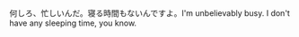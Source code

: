 <tr><td>何しろ、忙しいんだ。寝る時間もないんですよ。<td><tr><tr><td>I'm unbelievably busy. I don't have any sleeping time, you know.<td><tr></table>

